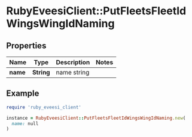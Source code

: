 # RubyEveesiClient::PutFleetsFleetIdWingsWingIdNaming

## Properties

| Name | Type | Description | Notes |
| ---- | ---- | ----------- | ----- |
| **name** | **String** | name string |  |

## Example

```ruby
require 'ruby_eveesi_client'

instance = RubyEveesiClient::PutFleetsFleetIdWingsWingIdNaming.new(
  name: null
)
```

